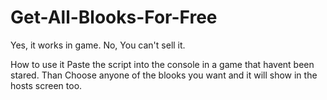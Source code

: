 # Get-All-Blooks-For-Free
Yes, it works in game. No, You can't sell it.

How to use it
Paste the script into the console in a game that havent been stared. Than Choose anyone of the blooks you want and it will show in the hosts screen too.
